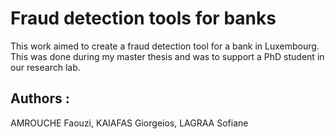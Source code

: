 # Fraud detection tools for banks
This work aimed to create a fraud detection tool for a bank in Luxembourg. This was done during my master thesis and was to support a PhD student in our research lab.

## Authors :
AMROUCHE Faouzi, 
KAIAFAS Giorgeios, 
LAGRAA Sofiane
